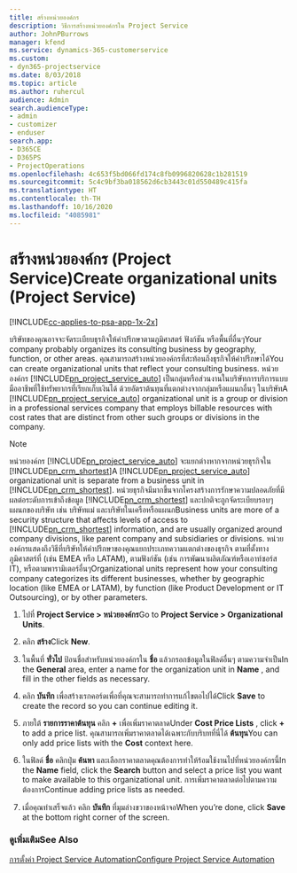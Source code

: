 ```yaml
---
title: สร้างหน่วยองค์กร
description: วิธีการสร้างหน่วยองค์กรใน Project Service
author: JohnPBurrows
manager: kfend
ms.service: dynamics-365-customerservice
ms.custom:
- dyn365-projectservice
ms.date: 8/03/2018
ms.topic: article
ms.author: ruhercul
audience: Admin
search.audienceType:
- admin
- customizer
- enduser
search.app:
- D365CE
- D365PS
- ProjectOperations
ms.openlocfilehash: 4c653f5bd066fd174c8fb0996820628c1b281519
ms.sourcegitcommit: 5c4c9bf3ba018562d6cb3443c01d550489c415fa
ms.translationtype: HT
ms.contentlocale: th-TH
ms.lasthandoff: 10/16/2020
ms.locfileid: "4085981"
---
```

# <a name="create-organizational-units-project-service"></a><span data-ttu-id="af63d-103">สร้างหน่วยองค์กร (Project Service)</span><span class="sxs-lookup"><span data-stu-id="af63d-103">Create organizational units (Project Service)</span></span>

[!INCLUDE[cc-applies-to-psa-app-1x-2x](../includes/cc-applies-to-psa-app-1x-2x.md)]

<span data-ttu-id="af63d-104">บริษัทของคุณอาจจะจัดระเบียบธุรกิจให้คำปรึกษาตามภูมิศาสตร์ ฟังก์ชัน หรือพื้นที่อื่นๆ</span><span class="sxs-lookup"><span data-stu-id="af63d-104">Your company probably organizes its consulting business by geography, function, or other areas.</span></span> <span data-ttu-id="af63d-105">คุณสามารถสร้างหน่วยองค์กรที่สะท้อนถึงธุรกิจให้คำปรึกษาได้</span><span class="sxs-lookup"><span data-stu-id="af63d-105">You can create organizational units that reflect your consulting business.</span></span> <span data-ttu-id="af63d-106">หน่วยองค์กร [!INCLUDE[pn_project_service_auto](../includes/pn-project-service-auto.md)] เป็นกลุ่มหรือส่วนงานในบริษัทการบริการแบบมืออาชีพที่ใช้ทรัพยากรที่เรียกเก็บเงินได้ ด้วยอัตราต้นทุนที่แตกต่างจากกลุ่มหรือแผนกอื่นๆ ในบริษัท</span><span class="sxs-lookup"><span data-stu-id="af63d-106">A [!INCLUDE[pn_project_service_auto](../includes/pn-project-service-auto.md)] organizational unit is a group or division in a professional services company that employs billable resources with cost rates that are distinct from other such groups or divisions in the company.</span></span>  
  
> [!NOTE]
>  <span data-ttu-id="af63d-107">หน่วยองค์กร [!INCLUDE[pn_project_service_auto](../includes/pn-project-service-auto.md)] จะแยกต่างหากจากหน่วยธุรกิจใน [!INCLUDE[pn_crm_shortest](../includes/pn-crm-shortest.md)]</span><span class="sxs-lookup"><span data-stu-id="af63d-107">A [!INCLUDE[pn_project_service_auto](../includes/pn-project-service-auto.md)] organizational unit is separate from a business unit in [!INCLUDE[pn_crm_shortest](../includes/pn-crm-shortest.md)].</span></span> <span data-ttu-id="af63d-108">หน่วยธุรกิจมีมากขึ้นจากโครงสร้างการรักษาความปลอดภัยที่มีผลต่อระดับการเข้าถึงข้อมูล [!INCLUDE[pn_crm_shortest](../includes/pn-crm-shortest.md)] และปกติจะถูกจัดระเบียบรอบๆ แผนกของบริษัท เช่น บริษัทแม่ และบริษัทในเครือหรือแผนก</span><span class="sxs-lookup"><span data-stu-id="af63d-108">Business units are more of a security structure that affects levels of access to [!INCLUDE[pn_crm_shortest](../includes/pn-crm-shortest.md)] information, and are usually organized around company divisions, like parent company and subsidiaries or divisions.</span></span> <span data-ttu-id="af63d-109">หน่วยองค์กรแสดงถึงวิธีที่บริษัทให้คำปรึกษาของคุณแยกประเภทความแตกต่างของธุรกิจ ตามที่ตั้งทางภูมิศาสตร์ที่ (เช่น EMEA หรือ LATAM), ตามฟังก์ชัน (เช่น การพัฒนาผลิตภัณฑ์หรือเอาท์ซอร์ส IT), หรือตามพารามิเตอร์อื่นๆ</span><span class="sxs-lookup"><span data-stu-id="af63d-109">Organizational units represent how your consulting company categorizes its different businesses, whether by geographic location (like EMEA or LATAM), by function (like Product Development or IT Outsourcing), or by other parameters.</span></span>  
  
1.  <span data-ttu-id="af63d-110">ไปที่ **Project Service > หน่วยองค์กร**</span><span class="sxs-lookup"><span data-stu-id="af63d-110">Go to **Project Service > Organizational Units**.</span></span>  
  
2.  <span data-ttu-id="af63d-111">คลิก **สร้าง**</span><span class="sxs-lookup"><span data-stu-id="af63d-111">Click **New**.</span></span>  
  
3.  <span data-ttu-id="af63d-112">ในพื้นที่ **ทั่วไป** ป้อนชื่อสำหรับหน่วยองค์กรใน **ชื่อ** แล้วกรอกข้อมูลในฟิลด์อื่นๆ ตามความจำเป็น</span><span class="sxs-lookup"><span data-stu-id="af63d-112">In the **General** area, enter a name for the organization unit in **Name** , and fill in the other fields as necessary.</span></span>  
  
4.  <span data-ttu-id="af63d-113">คลิก **บันทึก** เพื่อสร้างเรกคอร์ดเพื่อที่คุณจะสามารถทำการแก้ไขตอไปได้</span><span class="sxs-lookup"><span data-stu-id="af63d-113">Click **Save** to create the record so you can continue editing it.</span></span>  
  
5.  <span data-ttu-id="af63d-114">ภายใต้ **รายการราคาต้นทุน** คลิก **+** เพื่อเพิ่มราคาตลาด</span><span class="sxs-lookup"><span data-stu-id="af63d-114">Under **Cost Price Lists** , click **+** to add a price list.</span></span> <span data-ttu-id="af63d-115">คุณสามารถเพิ่มราคาตลาดได้เฉพาะกับบริบทที่นี่ได้ **ต้นทุน**</span><span class="sxs-lookup"><span data-stu-id="af63d-115">You can only add price lists with the **Cost** context here.</span></span>  
  
6.  <span data-ttu-id="af63d-116">ในฟิลด์ **ชื่อ** คลิกปุ่ม **ค้นหา** และเลือกราคาตลาดคุณต้องการทำให้ร้อมใช้งานไปที่หน่วยองค์กรนี้</span><span class="sxs-lookup"><span data-stu-id="af63d-116">In the **Name** field, click the **Search** button and select a price list you want to make available to this organizational unit.</span></span> <span data-ttu-id="af63d-117">การเพิ่มราคาตลาดต่อไปตามความต้องการ</span><span class="sxs-lookup"><span data-stu-id="af63d-117">Continue adding price lists as needed.</span></span>  
  
7.  <span data-ttu-id="af63d-118">เมื่อคุณทำเสร็จแล้ว คลิก **บันทึก** ที่มุมล่างขวาของหน้าจอ</span><span class="sxs-lookup"><span data-stu-id="af63d-118">When you’re done, click **Save** at the bottom right corner of the screen.</span></span>  
  
### <a name="see-also"></a><span data-ttu-id="af63d-119">ดูเพิ่มเติม</span><span class="sxs-lookup"><span data-stu-id="af63d-119">See Also</span></span>  
 [<span data-ttu-id="af63d-120">การตั้งค่า Project Service Automation</span><span class="sxs-lookup"><span data-stu-id="af63d-120">Configure Project Service Automation</span></span>](../psa/configure.md)
